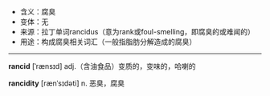 - <span class="definition">含义：腐臭</span>
- <span class="definition">变体：无</span>
- <span class="definition">来源：拉丁单词rancidus（意为rank或foul-smelling，即腐臭的或难闻的）</span>
- <span class="definition">用途：构成腐臭相关词汇（一般指脂肪分解造成的腐臭）</span>

---

<span class="vocabulary">**rancid**</span> [ˈrænsɪd] adj.（含油食品）变质的，变味的，哈喇的

<span class="vocabulary">**rancidity**</span> [rænˈsɪdəti] n. 恶臭，腐臭

